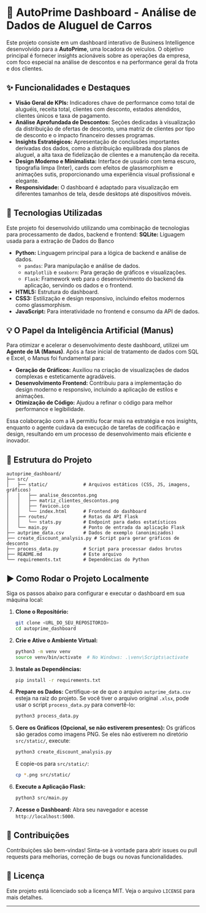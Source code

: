 # 🚗 AutoPrime Dashboard - Análise de Dados de Aluguel de Carros

Este projeto consiste em um dashboard interativo de Business Intelligence desenvolvido para a **AutoPrime**, uma locadora de veículos. O objetivo principal é fornecer insights acionáveis sobre as operações da empresa, com foco especial na análise de descontos e na performance geral da frota e dos clientes.

## ✨ Funcionalidades e Destaques

-   **Visão Geral de KPIs:** Indicadores chave de performance como total de aluguéis, receita total, clientes com desconto, estados atendidos, clientes únicos e taxa de pagamento.
-   **Análise Aprofundada de Descontos:** Seções dedicadas à visualização da distribuição de ofertas de desconto, uma matriz de clientes por tipo de desconto e o impacto financeiro desses programas.
-   **Insights Estratégicos:** Apresentação de conclusões importantes derivadas dos dados, como a distribuição equilibrada dos planos de aluguel, a alta taxa de fidelização de clientes e a manutenção da receita.
-   **Design Moderno e Minimalista:** Interface de usuário com tema escuro, tipografia limpa (Inter), cards com efeitos de glassmorphism e animações sutis, proporcionando uma experiência visual profissional e elegante.
-   **Responsividade:** O dashboard é adaptado para visualização em diferentes tamanhos de tela, desde desktops até dispositivos móveis.

## 🚀 Tecnologias Utilizadas

Este projeto foi desenvolvido utilizando uma combinação de tecnologias para processamento de dados, backend e frontend:
    **SQLite:** Liguagem usada para a extração de Dados do Banco 
-   **Python:** Linguagem principal para a lógica de backend e análise de dados.
    -   `pandas`: Para manipulação e análise de dados.
    -   `matplotlib` e `seaborn`: Para geração de gráficos e visualizações.
    -   `Flask`: Framework web para o desenvolvimento do backend da aplicação, servindo os dados e o frontend.
-   **HTML5:** Estrutura do dashboard.
-   **CSS3:** Estilização e design responsivo, incluindo efeitos modernos como glassmorphism.
-   **JavaScript:** Para interatividade no frontend e consumo da API de dados.

## 💡 O Papel da Inteligência Artificial (Manus)

Para otimizar e acelerar o desenvolvimento deste dashboard, utilizei um **Agente de IA (Manus)**. Após a fase inicial de tratamento de dados com SQL e Excel, o Manus foi fundamental para:

-   **Geração de Gráficos:** Auxiliou na criação de visualizações de dados complexas e esteticamente agradáveis.
-   **Desenvolvimento Frontend:** Contribuiu para a implementação do design moderno e responsivo, incluindo a aplicação de estilos e animações.
-   **Otimização de Código:** Ajudou a refinar o código para melhor performance e legibilidade.

Essa colaboração com a IA permitiu focar mais na estratégia e nos insights, enquanto o agente cuidava da execução de tarefas de codificação e design, resultando em um processo de desenvolvimento mais eficiente e inovador.

## 📁 Estrutura do Projeto

```
autoprime_dashboard/
├── src/
│   ├── static/             # Arquivos estáticos (CSS, JS, imagens, gráficos)
│   │   ├── analise_descontos.png
│   │   ├── matriz_clientes_descontos.png
│   │   ├── favicon.ico
│   │   └── index.html      # Frontend do dashboard
│   ├── routes/             # Rotas da API Flask
│   │   └── stats.py        # Endpoint para dados estatísticos
│   └── main.py             # Ponto de entrada da aplicação Flask
├── autprime_data.csv       # Dados de exemplo (anonimizados)
├── create_discount_analysis.py # Script para gerar gráficos de desconto
├── process_data.py         # Script para processar dados brutos
├── README.md               # Este arquivo
└── requirements.txt        # Dependências do Python
```

## ▶️ Como Rodar o Projeto Localmente

Siga os passos abaixo para configurar e executar o dashboard em sua máquina local:

1.  **Clone o Repositório:**
    ```bash
    git clone <URL_DO_SEU_REPOSITORIO>
    cd autoprime_dashboard
    ```

2.  **Crie e Ative o Ambiente Virtual:**
    ```bash
    python3 -m venv venv
    source venv/bin/activate  # No Windows: .\venv\Scripts\activate
    ```

3.  **Instale as Dependências:**
    ```bash
    pip install -r requirements.txt
    ```

4.  **Prepare os Dados:**
    Certifique-se de que o arquivo `autprime_data.csv` esteja na raiz do projeto. Se você tiver o arquivo original `.xlsx`, pode usar o script `process_data.py` para convertê-lo:
    ```bash
    python3 process_data.py
    ```

5.  **Gere os Gráficos (Opcional, se não estiverem presentes):**
    Os gráficos são gerados como imagens PNG. Se eles não estiverem no diretório `src/static/`, execute:
    ```bash
    python3 create_discount_analysis.py
    ```
    E copie-os para `src/static/`:
    ```bash
    cp *.png src/static/
    ```

6.  **Execute a Aplicação Flask:**
    ```bash
    python3 src/main.py
    ```

7.  **Acesse o Dashboard:**
    Abra seu navegador e acesse `http://localhost:5000`.

## 🤝 Contribuições

Contribuições são bem-vindas! Sinta-se à vontade para abrir issues ou pull requests para melhorias, correção de bugs ou novas funcionalidades.

## 📄 Licença

Este projeto está licenciado sob a licença MIT. Veja o arquivo `LICENSE` para mais detalhes.

---

